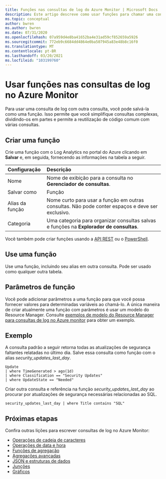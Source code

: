 ```yaml
---
title: Funções nas consultas de log do Azure Monitor | Microsoft Docs
description: Este artigo descreve como usar funções para chamar uma consulta de outra consulta de log no Azure Monitor.
ms.topic: conceptual
author: bwren
ms.author: bwren
ms.date: 07/31/2020
ms.openlocfilehash: 07a959d4e8ba41652ba4e31ad59cf852659a5926
ms.sourcegitcommit: 772eb9c6684dd4864e0ba507945a83e48b8c16f0
ms.translationtype: MT
ms.contentlocale: pt-BR
ms.lasthandoff: 03/20/2021
ms.locfileid: "103199760"
---
```

# <a name="using-functions-in-azure-monitor-log-queries"></a>Usar funções nas consultas de log no Azure Monitor

Para usar uma consulta de log com outra consulta, você pode salvá-la como uma função. Isso permite que você simplifique consultas complexas, dividindo-os em partes e permite a reutilização de código comum com várias consultas.

## <a name="create-a-function"></a>Criar uma função

Crie uma função com o Log Analytics no portal do Azure clicando em **Salvar** e, em seguida, fornecendo as informações na tabela a seguir.

| Configuração | Descrição |
|:---|:---|
| Nome           | Nome de exibição para a consulta no **Gerenciador de consultas**. |
| Salvar como        | Função |
| Alias da função | Nome curto para usar a função em outras consultas. Não pode conter espaços e deve ser exclusivo. |
| Categoria       | Uma categoria para organizar consultas salvas e funções na **Explorador de consultas**. |

Você também pode criar funções usando a [API REST](/rest/api/loganalytics/savedsearches/createorupdate) ou o [PowerShell](/powershell/module/az.operationalinsights/new-azoperationalinsightssavedsearch).


## <a name="use-a-function"></a>Use uma função
Use uma função, incluindo seu alias em outra consulta. Pode ser usado como qualquer outra tabela.

## <a name="function-parameters"></a>Parâmetros de função 
Você pode adicionar parâmetros a uma função para que você possa fornecer valores para determinadas variáveis ao chamá-lo. A única maneira de criar atualmente uma função com parâmetros é usar um modelo do Resource Manager. Consulte [exemplos de modelo do Resource Manager para consultas de log no Azure monitor](./resource-manager-log-queries.md#parameterized-function) para obter um exemplo.

## <a name="example"></a>Exemplo
A consulta padrão a seguir retorna todas as atualizações de segurança faltantes relatadas no último dia. Salve essa consulta como função com o alias _security_updates_last_day_. 

```Kusto
Update
| where TimeGenerated > ago(1d) 
| where Classification == "Security Updates" 
| where UpdateState == "Needed"
```

Criar outra consulta e referência na função _security_updates_last_day_ ao procurar por atualizações de segurança necessárias relacionadas ao SQL.

```Kusto
security_updates_last_day | where Title contains "SQL"
```

## <a name="next-steps"></a>Próximas etapas
Confira outras lições para escrever consultas de log no Azure Monitor:

- [Operações de cadeia de caracteres](/azure/data-explorer/kusto/query/samples?&pivots=azuremonitor#string-operations)
- [Operações de data e hora](/azure/data-explorer/kusto/query/samples?&pivots=azuremonitor#date-and-time-operations)
- [Funções de agregação](/azure/data-explorer/kusto/query/samples?&pivots=azuremonitor#aggregations)
- [Agregações avançadas](/azure/data-explorer/write-queries#advanced-aggregations)
- [JSON e estruturas de dados](/azure/data-explorer/kusto/query/samples?&pivots=azuremonitor#json-and-data-structures)
- [Junções](/azure/data-explorer/kusto/query/samples?&pivots=azuremonitor#joins)
- [Gráficos](/azure/data-explorer/kusto/query/samples?&pivots=azuremonitor#charts)
